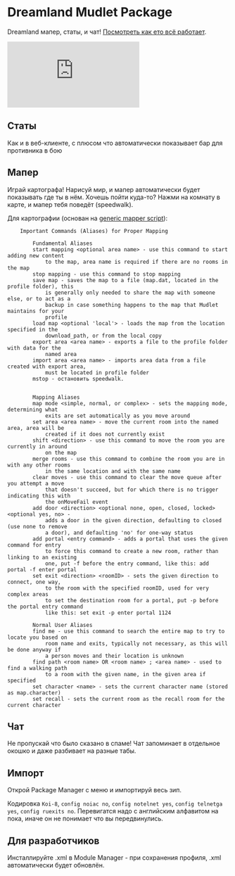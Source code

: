 # Dreamland Mudlet Package

Dreamland мапер, статы, и чат! [Посмотреть как ето всё работает](https://streamable.com/jqbua).

![Dreamland UI](https://forums.mudlet.org/download/file.php?id=1654&mode=view)

## Статы
Как и в веб-клиенте, с плюсом что автоматически показывает бар для противника в бою

## Мапер
Играй картографа! Нарисуй мир, и мапер автоматически будет показывать где ты в нём. Хочешь пойти куда-то? Нажми на комнату в карте, и мапер тебя поведёт (speedwalk).

Для картографии (основан на [generic mapper script](https://forums.mudlet.org/viewtopic.php?f=13&t=6105)):
```
    Important Commands (Aliases) for Proper Mapping

        Fundamental Aliases
        start mapping <optional area name> - use this command to start adding new content
            to the map, area name is required if there are no rooms in the map
        stop mapping - use this command to stop mapping
        save map - saves the map to a file (map.dat, located in the profile folder), this
            is generally only needed to share the map with someone else, or to act as a
            backup in case something happens to the map that Mudlet maintains for your
            profile
        load map <optional 'local'> - loads the map from the location specified in the
            download_path, or from the local copy
        export area <area name> - exports a file to the profile folder with data for the
            named area
        import area <area name> - imports area data from a file created with export area,
            must be located in profile folder
        mstop - остановить speedwalk.


        Mapping Aliases
        map mode <simple, normal, or complex> - sets the mapping mode, determining what
            exits are set automatically as you move around
        set area <area name> - move the current room into the named area, area will be
            created if it does not currently exist
        shift <direction> - use this command to move the room you are currently in around
            on the map
        merge rooms - use this command to combine the room you are in with any other rooms
            in the same location and with the same name
        clear moves - use this command to clear the move queue after you attempt a move
            that doesn't succeed, but for which there is no trigger indicating this with
            the onMoveFail event
        add door <direction> <optional none, open, closed, locked> <optional yes, no> -
            adds a door in the given direction, defaulting to closed (use none to remove
            a door), and defaulting 'no' for one-way status
        add portal <entry command> - adds a portal that uses the given command for entry
            to force this command to create a new room, rather than linking to an existing
            one, put -f before the entry command, like this: add portal -f enter portal
        set exit <direction> <roomID> - sets the given direction to connect, one way,
            to the room with the specified roomID, used for very complex areas
            to set the destination room for a portal, put -p before the portal entry command
            like this: set exit -p enter portal 1124

        Normal User Aliases
        find me - use this command to search the entire map to try to locate you based on
            room name and exits, typically not necessary, as this will be done anyway if
            a person moves and their location is unknown
        find path <room name> OR <room name> ; <area name> - used to find a walking path
            to a room with the given name, in the given area if specified
        set character <name> - sets the current character name (stored as map.character)
        set recall - sets the current room as the recall room for the current character
```

## Чат
Не пропускай что было сказано в спаме! Чат запоминает в отдельное окошко и даже разбивает на разные табы.

## Импорт
Oткрой Package Manager с меню и импортируй весь зип.

Кодировка `Koi-8`, `config noiac no`, `config notelnet yes`, `config telnetga yes`, `config ruexits no`.
Перевигатся надо с английским алфавитом на пока, иначе он не понимает что вы передвинулись.

## Для разработчиков
Инсталлируйте .xml в Module Manager - при сохранения профиля, .xml автоматически будет обновлён.

